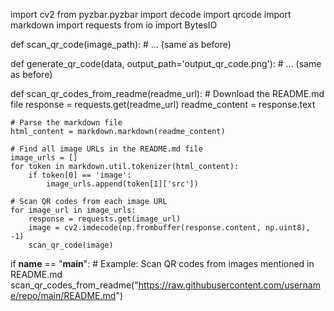 import cv2
from pyzbar.pyzbar import decode
import qrcode
import markdown
import requests
from io import BytesIO

def scan_qr_code(image_path):
    # ... (same as before)

def generate_qr_code(data, output_path='output_qr_code.png'):
    # ... (same as before)

def scan_qr_codes_from_readme(readme_url):
    # Download the README.md file
    response = requests.get(readme_url)
    readme_content = response.text

    # Parse the markdown file
    html_content = markdown.markdown(readme_content)

    # Find all image URLs in the README.md file
    image_urls = []
    for token in markdown.util.tokenizer(html_content):
        if token[0] == 'image':
            image_urls.append(token[1]['src'])

    # Scan QR codes from each image URL
    for image_url in image_urls:
        response = requests.get(image_url)
        image = cv2.imdecode(np.frombuffer(response.content, np.uint8), -1)
        scan_qr_code(image)

if __name__ == "__main__":
    # Example: Scan QR codes from images mentioned in README.md
    scan_qr_codes_from_readme("https://raw.githubusercontent.com/username/repo/main/README.md")
